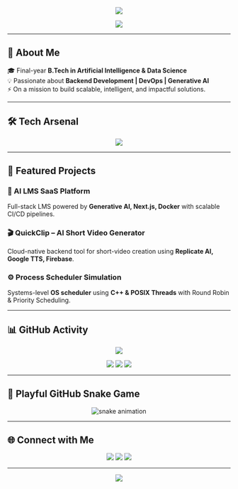 <!-- Fancy Animated Header -->
<p align="center">
  <img src="https://capsule-render.vercel.app/api?type=waving&height=200&text=👋%20Hey!%20I'm%20Shreyash&fontAlign=50&fontAlignY=40&color=gradient" />
</p>

<!-- Typing animation -->
<p align="center">
  <a href="https://github.com/yashx007">
    <img src="https://readme-typing-svg.herokuapp.com?size=22&center=true&vCenter=true&width=600&lines=AI+%26+Data+Science+Engineer;Backend+Developer;DevOps+Enthusiast;Generative+AI+Explorer;Always+Learning+%26+Building" />
  </a>
</p>

---

## 🚀 About Me  

🎓 Final-year **B.Tech in Artificial Intelligence & Data Science**  
💡 Passionate about **Backend Development | DevOps | Generative AI**  
⚡ On a mission to build scalable, intelligent, and impactful solutions.  

---

## 🛠️ Tech Arsenal  

<p align="center">
  <img src="https://skillicons.dev/icons?i=python,cpp,c,typescript,react,nextjs,nodejs,express,tailwind,git,docker,kubernetes,jenkins,aws" />
</p>

---

## 🧩 Featured Projects  

### 🚀 AI LMS SaaS Platform  
Full-stack LMS powered by **Generative AI, Next.js, Docker** with scalable CI/CD pipelines.  

### 🎬 QuickClip – AI Short Video Generator  
Cloud-native backend tool for short-video creation using **Replicate AI, Google TTS, Firebase**.  

### ⚙️ Process Scheduler Simulation  
Systems-level **OS scheduler** using **C++ & POSIX Threads** with Round Robin & Priority Scheduling.  

---

## 📊 GitHub Activity  

<p align="center">
  <!-- Contribution Graph -->
  <img src="https://github-readme-activity-graph.vercel.app/graph?username=yashx007&theme=radical&bg_color=0f0f0f&hide_border=true" />
</p>

<p align="center">
  <!-- Stars + Repos -->
  <img src="https://img.shields.io/github/stars/yashx007?color=yellow&style=for-the-badge" />
  <img src="https://img.shields.io/github/followers/yashx007?color=blue&style=for-the-badge" />
  <img src="https://img.shields.io/github/repos/yashx007?color=green&style=for-the-badge" />
</p>

---

## 🐍 Playful GitHub Snake Game  

<p align="center">
  <img src="https://github.com/yashx007/yashx007/blob/output/github-contribution-grid-snake.svg" alt="snake animation" />
</p>

---

## 🌐 Connect with Me  

<p align="center">
  <a href="mailto:shreyashpb16@gmail.com"><img src="https://img.shields.io/badge/Email-D14836?style=for-the-badge&logo=gmail&logoColor=white"></a>
  <a href="https://linkedin.com/in/shreyash-bhosale-33ab481b9"><img src="https://img.shields.io/badge/LinkedIn-0077B5?style=for-the-badge&logo=linkedin&logoColor=white"></a>
  <a href="https://github.com/yashx007"><img src="https://img.shields.io/badge/GitHub-171515?style=for-the-badge&logo=github&logoColor=white"></a>
</p>

---

<p align="center">
  <img src="https://capsule-render.vercel.app/api?type=waving&height=100&section=footer&color=gradient"/>
</p>
